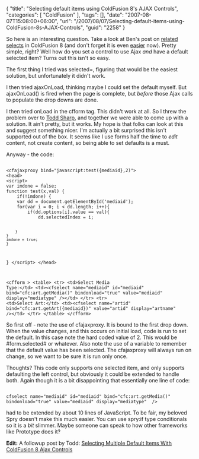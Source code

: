 {
	"title": "Selecting default items using ColdFusion 8's AJAX Controls",
	"categories": [
		"ColdFusion"
	],
	"tags": [],
	"date": "2007-08-07T15:08:00+06:00",
	"url": "/2007/08/07/Selecting-default-items-using-ColdFusion-8s-AJAX-Controls",
	"guid": "2258"
}

So here is an interesting question. Take a look at Ben's post on <a href="http://www.forta.com/blog/index.cfm/2007/5/31/ColdFusion-Ajax-Tutorial-2-Related-Selects">related selects</a> in ColdFusion 8 (and don't forget it is even <a href="http://www.forta.com/blog/index.cfm/2007/7/17/Last-Minute-ColdFusion-Ajax-Enhancements">easier</a> now). Pretty simple, right? Well how do you set a control to use Ajax <i>and</i> have a default selected item? Turns out this isn't so easy. 

The first thing I tried was selected=, figuring that would be the easiest solution, but unfortunately it didn't work.

I then tried ajaxOnLoad, thinking maybe I could set the default myself. But ajaxOnLoad() is fired when the page is complete, but <i>before</i> those Ajax calls to populate the drop downs are done.

I then tried onLoad in the cfform tag. This didn't work at all. So I threw the problem over to <a href="http://cfsilence.com/blog/client/">Todd Sharp</a>, and together we were able to come up with a solution. It ain't pretty, but it works. My hope is that folks can look at this and suggest something nicer. I'm actually a bit surprised this isn't supported out of the box. It seems like I use forms half the time to <i>edit</i> content, not create content, so being able to set defaults is a must.

Anyway - the code:

<code>
&lt;cfajaxproxy bind="javascript:test({mediaid},2)"&gt;
&lt;head&gt;
&lt;script&gt;
var imdone = false;
function test(x,val) {
    if(!imdone) {
    var dd = document.getElementById('mediaid');
    for(var i = 0; i &lt; dd.length; i++){
        if(dd.options[i].value == val){
            dd.selectedIndex = i;
            
        }
    }
    imdone = true;
    }
}
&lt;/script&gt;
&lt;/head&gt;

&lt;cfform &gt;
&lt;table&gt;
   &lt;tr&gt;
      &lt;td&gt;Select Media Type:&lt;/td&gt;
      &lt;td&gt;&lt;cfselect name="mediaid" id="mediaid"
            bind="cfc:art.getMedia()"
            bindonload="true" value="mediaid" display="mediatype"  /&gt;&lt;/td&gt;
   &lt;/tr&gt;
   &lt;tr&gt;
      &lt;td&gt;Select Art:&lt;/td&gt;
      &lt;td&gt;&lt;cfselect name="artid"
            bind="cfc:art.getArt({mediaid})" value="artid" display="artname" /&gt;&lt;/td&gt;
   &lt;/tr&gt;
&lt;/table&gt;
&lt;/cfform&gt;
</code>

So first off - note the use of cfajaxproxy. It is bound to the first drop down. When the value changes, and this occurs on initial load, code is run to set the default. In this case note the hard coded value of 2. This would be #form.selected# or whatever. Also note the use of a variable to remember that the default value has been selected. The cfajaxproxy will always run on change, so we want to be sure it is run only once.

Thoughts? This code only supports one selected item, and only supports defaulting the left control, but obviously it could be extended to handle both. Again though it is a bit disappointing that essentially one line of code:

<code>
cfselect name="mediaid" id="mediaid" bind="cfc:art.getMedia()" bindonload="true" value="mediaid" display="mediatype"  /&gt;
</code>

had to be extended by about 10 lines of JavaScript. To be fair, my beloved Spry doesn't make this much easier. You can use spry:if type conditionals so it is a <i>bit</i> slimmer. Maybe someone can speak to how other frameworks like Prototype does it?

<b>Edit:</b> A followup post by Todd: <a href="http://cfsilence.com/blog/client/index.cfm/2007/8/7/Selecting-Multiple-Default-Items-With-ColdFusion-8-Ajax-Controls">Selecting Multiple Default Items With ColdFusion 8 Ajax Controls</a>